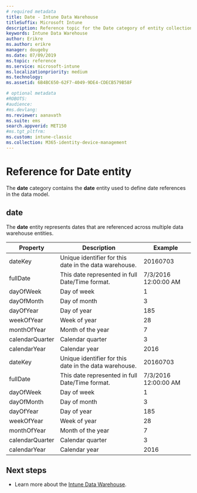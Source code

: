 ```yaml
---
# required metadata
title: Date - Intune Data Warehouse
titleSuffix: Microsoft Intune 
description: Reference topic for the Date category of entity collections in the Intune Data Warehouse API.
keywords: Intune Data Warehouse
author: Erikre
ms.author: erikre
manager: dougeby
ms.date: 07/09/2019
ms.topic: reference
ms.service: microsoft-intune
ms.localizationpriority: medium
ms.technology:
ms.assetid: 6B4BC650-62F7-4049-9DE4-CDECB579B58F

# optional metadata
#ROBOTS:
#audience:
#ms.devlang:
ms.reviewer: aanavath
ms.suite: ems
search.appverid: MET150
#ms.tgt_pltfrm:
ms.custom: intune-classic
ms.collection: M365-identity-device-management
---
```


# Reference for Date entity

The **date** category contains the **date** entity used to define date references in the data model.

## date

The **date** entity represents dates that are referenced across multiple data warehouse entities.


|    Property     |                      Description                       |       Example        |
|-----------------|--------------------------------------------------------|----------------------|
|     dateKey     | Unique identifier for this date in the data warehouse. |       20160703       |
|    fullDate     |    This date represented in full Date/Time format.     | 7/3/2016 12:00:00 AM |
|    dayOfWeek    |                      Day of week                       |          1           |
|   dayOfMonth    |                      Day of month                      |          3           |
|    dayOfYear    |                      Day of year                       |         185          |
|   weekOfYear    |                      Week of year                      |          28          |
|   monthOfYear   |                   Month of the year                    |          7           |
| calendarQuarter |                    Calendar quarter                    |          3           |
|  calendarYear   |                     Calendar year                      |         2016         |
|     dateKey     | Unique identifier for this date in the data warehouse. |       20160703       |
|    fullDate     |    This date represented in full Date/Time format.     | 7/3/2016 12:00:00 AM |
|    dayOfWeek    |                      Day of week                       |          1           |
|   dayOfMonth    |                      Day of month                      |          3           |
|    dayOfYear    |                      Day of year                       |         185          |
|   weekOfYear    |                      Week of year                      |          28          |
|   monthOfYear   |                   Month of the year                    |          7           |
| calendarQuarter |                    Calendar quarter                    |          3           |
|  calendarYear   |                     Calendar year                      |         2016         |

## Next steps

- Learn more about the [Intune Data Warehouse](reports-nav-create-intune-reports.md).

